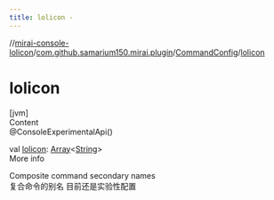 ```yaml
---
title: lolicon -
---
```

//[mirai-console-lolicon](../../../index.md)/[com.github.samarium150.mirai.plugin](../index.md)/[CommandConfig](index.md)/[lolicon](lolicon.md)



# lolicon  
[jvm]  
Content  
@ConsoleExperimentalApi()  
  
val [lolicon](lolicon.md): [Array](https://kotlinlang.org/api/latest/jvm/stdlib/kotlin/-array/index.html)<[String](https://kotlinlang.org/api/latest/jvm/stdlib/kotlin/-string/index.html)>  
More info  


Composite command secondary names <br> 复合命令的别名 目前还是实验性配置

  



